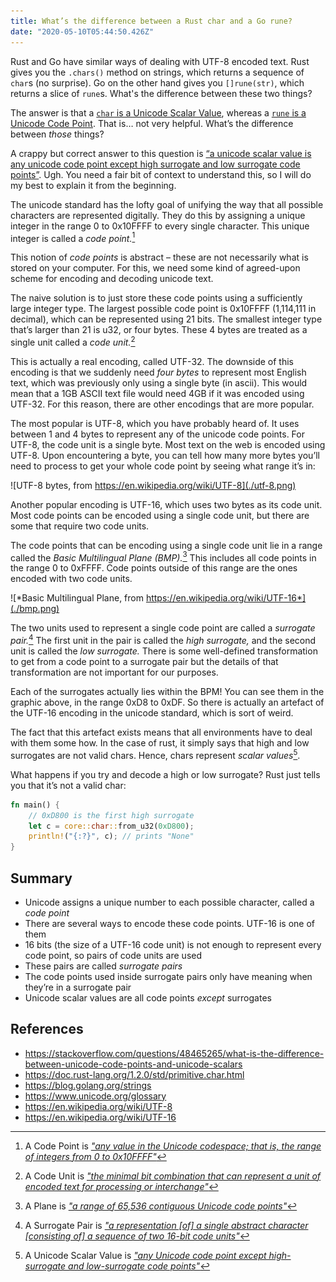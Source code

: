```yaml
---
title: What’s the difference between a Rust char and a Go rune?
date: "2020-05-10T05:44:50.426Z"
---
```


Rust and Go have similar ways of dealing with UTF-8 encoded text. Rust gives you the `.chars()` method on strings, which returns a sequence of `char`s (no surprise). Go on the other hand gives you `[]rune(str)`, which returns a slice of `rune`s. What's the difference between these two things?

The answer is that a [`char` is a Unicode Scalar Value](https://doc.rust-lang.org/std/primitive.str.html#method.chars), whereas a [`rune` is a Unicode Code Point](https://blog.golang.org/strings#TOC_5.). That is… not very helpful. What’s the difference between *those* things?

A crappy but correct answer to this question is [“a unicode scalar value is any unicode code point except high surrogate and low surrogate code points”](https://www.unicode.org/glossary/#unicode_scalar_value). Ugh. You need a fair bit of context to understand this, so I will do my best to explain it from the beginning.

The unicode standard has the lofty goal of unifying the way that all possible characters are represented digitally. They do this by assigning a unique integer in the range 0 to 0x10FFFF to every single character. This unique integer is called a *code point.*[^1]

This notion of *code points* is abstract – these are not necessarily what is stored on your computer. For this, we need some kind of agreed-upon scheme for encoding and decoding unicode text.

The naive solution is to just store these code points using a sufficiently large integer type. The largest possible code point is 0x10FFFF (1,114,111 in decimal), which can be represented using 21 bits. The smallest integer type that’s larger than 21 is u32, or four bytes. These 4 bytes are treated as a single unit called a *code unit.*[^2]

This is actually a real encoding, called UTF-32. The downside of this encoding is that we suddenly need *four bytes* to represent most English text, which was previously only using a single byte (in ascii). This would mean that a 1GB ASCII text file would need 4GB if it was encoded using UTF-32. For this reason, there are other encodings that are more popular.

The most popular is UTF-8, which you have probably heard of. It uses between 1 and 4 bytes to represent any of the unicode code points. For UTF-8, the code unit is a single byte. Most text on the web is encoded using UTF-8. Upon encountering a byte, you can tell how many more bytes you’ll need to process to get your whole code point by seeing what range it’s in:

![UTF-8 bytes, from https://en.wikipedia.org/wiki/UTF-8](./utf-8.png)

Another popular encoding is UTF-16, which uses two bytes as its code unit. Most code points can be encoded using a single code unit, but there are some that require two code units.

The code points that can be encoding using a single code unit lie in a range called the *Basic Multilingual Plane (BMP).*[^3] This includes all code points in the range 0 to 0xFFFF. Code points outside of this range are the ones encoded with two code units.

![*Basic Multilingual Plane, from https://en.wikipedia.org/wiki/UTF-16*](./bmp.png)

The two units used to represent a single code point are called a *surrogate pair.*[^4] The first unit in the pair is called the *high surrogate,* and the second unit is called the *low surrogate.* There is some well-defined transformation to get from a code point to a surrogate pair but the details of that transformation are not important for our purposes.

Each of the surrogates actually lies within the BPM! You can see them in the graphic above, in the range 0xD8 to 0xDF. So there is actually an artefact of the UTF-16 encoding in the unicode standard, which is sort of weird.

The fact that this artefact exists means that all environments have to deal with them some how. In the case of rust, it simply says that high and low surrogates are not valid chars. Hence, chars represent *scalar values*[^5].

What happens if you try and decode a high or low surrogate? Rust just tells you that it’s not a valid char:

```rust
fn main() {
    // 0xD800 is the first high surrogate
    let c = core::char::from_u32(0xD800);
    println!("{:?}", c); // prints "None"
}
```

## Summary
- Unicode assigns a unique number to each possible character, called a *code point*
- There are several ways to encode these code points. UTF-16 is one of them
- 16 bits (the size of a UTF-16 code unit) is not enough to represent every code point, so pairs of code units are used
- These pairs are called *surrogate pairs*
- The code points used inside surrogate pairs only have meaning when they’re in a surrogate pair
- Unicode scalar values are all code points *except* surrogates

## References
- https://stackoverflow.com/questions/48465265/what-is-the-difference-between-unicode-code-points-and-unicode-scalars
- https://doc.rust-lang.org/1.2.0/std/primitive.char.html
- https://blog.golang.org/strings
- https://www.unicode.org/glossary
- https://en.wikipedia.org/wiki/UTF-8
- https://en.wikipedia.org/wiki/UTF-16

[^1]: A Code Point is [*"any value in the Unicode codespace; that is, the range of integers from 0 to 0x10FFFF"*](https://www.unicode.org/glossary/#code_point)

[^2]: A Code Unit is [*"the minimal bit combination that can represent a unit of encoded text for processing or interchange"*](https://www.unicode.org/glossary/#code_unit)

[^3]: A Plane is [*"a range of 65,536 contiguous Unicode code points"*](https://www.unicode.org/glossary/#plane)

[^4]: A Surrogate Pair is [*"a representation \[of\] a single abstract character \[consisting of\] a sequence of two 16-bit code units"*](https://www.unicode.org/glossary/#surrogate_pair)

[^5]: A Unicode Scalar Value is [*"any Unicode code point except high-surrogate and low-surrogate code points"*](https://www.unicode.org/glossary/#unicode_scalar_value)
